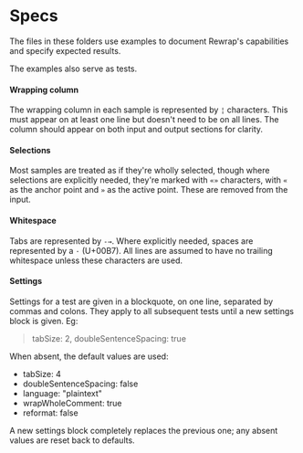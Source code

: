 # Specs #

The files in these folders use examples to document Rewrap's capabilities and specify expected results.

The examples also serve as tests.

#### Wrapping column ####

The wrapping column in each sample is represented by `¦` characters. This must appear on at
least one line but doesn't need to be on all lines. The column should appear on both input and output sections for clarity.

#### Selections ####

Most samples are treated as if they're wholly selected, though where selections
are explicitly needed, they're marked with `«»` characters, with `«` as 
the
anchor point and `»` as the active point. These are removed from the input.

#### Whitespace ####

Tabs are represented by `-→`. Where explicitly needed, spaces are represented by
a `·` (U+00B7). All lines are assumed to have no trailing whitespace unless
these characters are used.

#### Settings ####

Settings for a test are given in a blockquote, on one line, separated by commas
and colons. They apply to all subsequent tests until a new settings block is
given. Eg:

> tabSize: 2, doubleSentenceSpacing: true

When absent, the default values are used:
- tabSize: 4
- doubleSentenceSpacing: false
- language: "plaintext"
- wrapWholeComment: true
- reformat: false

A new settings block completely replaces the previous one; any absent values are
reset back to defaults.